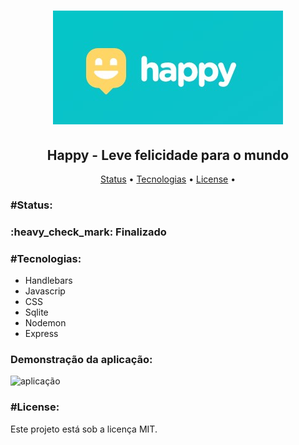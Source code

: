 <h1 align= "center">
<img   src="https://github.com/BrunoArrais/nlw3/blob/main/img/banner.jpg" alt="IconHappy">

<h2 align="center"> Happy - Leve felicidade para o mundo</h2>

<p align="center">
 <a href="#status">Status</a> •
 <a href="#tecnologias">Tecnologias</a> •  
 <a href="#license">License</a> •
 

</p>

<h3>#Status:</h3>
<h3>:heavy_check_mark: Finalizado</h3>

<h3>#Tecnologias:</h3>
<ul>
  <li>Handlebars</li>
 <li> Javascrip</li>
  <li>CSS</li>
  <li>Sqlite</li>
  <li>Nodemon</li>
  <li>Express</li>
</ul>

<h3>Demonstração da aplicação:</h3>

<img   src="https://github.com/BrunoArrais/nlw3/blob/main/img/20201109_194320.gif" alt="aplicação">

<h3>#License:</h3>
Este projeto está sob a licença MIT.
